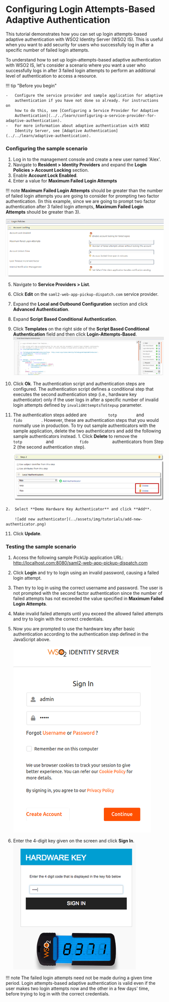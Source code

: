 # Configuring Login Attempts-Based Adaptive Authentication

This tutorial demonstrates how you can set up login attempts-based adaptive
authentication with WSO2 Identity Server (WSO2 IS). This is useful when you want to
add security for users who successfully log in after a specific number of failed login
attempts.

To understand how to set up login-attempts-based adaptive authentication with WSO2
IS, let's consider a scenario where you want a user who successfully logs in after 3
failed login attempts to perform an additional level of authentication to access
a resource.

!!! tip "Before you begin"

    -   Configure the service provider and sample application for adaptive
        authentication if you have not done so already. For instructions on
        how to do this, see [Configuring a Service Provider for Adaptive
        Authentication](../../learn/configuring-a-service-provider-for-adaptive-authentication).
    -   For more information about adaptive authentication with WSO2
        Identity Server, see [Adaptive Authentication](../../learn/adaptive-authentication).

### Configuring the sample scenario

1.  Log in to the management console and create a new user named 'Alex'.
2.  Navigate to **Resident > Identity Providers** and expand the 
    **Login Policies > Account Locking** section.
3.  Enable **Account Lock Enabled**.
4.  Enter a value for **Maximum Failed Login Attempts**

!!! note
    **Maximum Failed Login Attempts** should be greater than the number of failed 
    login attempts you are going to consider for prompting two factor authentication.
    (In this example, since we are going to prompt two factor authentication after 3
    failed login attempts, **Maximum Failed Login Attempts** should be greater than 3).
        
![enable account locking](../assets/img/tutorials/enable-account-locking.png)

5.  Navigate to **Service Providers > List**.

6.  Click **Edit** on the `saml2-web-app-pickup-dispatch.com` service provider.
7.  Expand the **Local and Outbound Configuration** section and click
    **Advanced Authentication**.
8.  Expand **Script Based Conditional Authentication**.
9.  Click **Templates** on the right side of the **Script Based Conditional Authentication** field and then click **Login-Attempts-Based**.
    ![login attempts based authentication template](../assets/img/tutorials/logging-attempts-based-authentication-template.png)
9.  Click **Ok**. The authentication script and authentication steps
    are configured. The authentication script defines a conditional step
    that executes the second authentication step (i.e., hardware key
    authenticator) only if the user logs in after a specific number of
    invalid login attempts defined by `invalidAttemptsToStepup` parameter.

10.  The authentication steps added are `          totp         ` and
    `          fido         ` . However, these are authentication steps
    that you would normally use in production. To try out sample
    authenticators with the sample application, delete the two
    authenticators and add the following sample authenticators instead.
    1.  Click **Delete** to remove the `            totp           ` and
        `            fido           ` authenticators from Step 2 (the
        second authentication step).

        ![delete authenticators](../assets/img/tutorials/delete-authenticators.png)
        
    2.  Select **Demo Hardware Key Authenticator** and click **Add**.
        
        ![add new authenticator](../assets/img/tutorials/add-new-authenticator.png)
        
11.  Click **Update**.

### Testing the sample scenario

1.  Access the following sample PickUp application URL:
    <http://localhost.com:8080/saml2-web-app-pickup-dispatch.com>

2.  Click **Login** and try to login using an invalid password, causing a failed login
    attempt.
3.  Then try to log in using the correct username and password. The user is not prompted with the second factor authentication
    since the number of failed attempts has not exceeded the value specified in **Maximum Failed Login Attempts**. 
4.  Make invalid failed attempts until you exceed the allowed failed attempts and try to
    login with the correct credentials.
5.  Now you are prompted to use the hardware key after basic authentication according to the
    authentication step defined in the JavaScript above.
    
    ![pickup sign in](../assets/img/tutorials/pickup-sign-in.png)


6.  Enter the 4-digit key given on the screen and click **Sign In**.
    ![hardware key authenticator](../assets/img/tutorials/hardware-key-authenticator.png)

!!! note
    The failed login attempts need not be made during a given time period. Login attempts-based adaptive
    authentication is valid even if the user makes two login attempts now and the other in 
    a few days' time, before trying to log in with the correct credentials.
